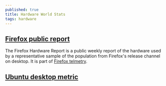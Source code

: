 ```yaml
---
published: true
title: Hardware World Stats
tags: hardware
---
```

## [Firefox public report](https://metrics.mozilla.com/firefox-hardware-report/)
The Firefox Hardware Report is a public weekly report of the hardware used by a representative sample of the population from Firefox's release channel on desktop. It is part of [Firefox telmetry](https://telemetry.mozilla.org/).

## [Ubuntu desktop metric](https://blog.ubuntu.com/2018/06/22/a-first-look-at-desktop-metrics)